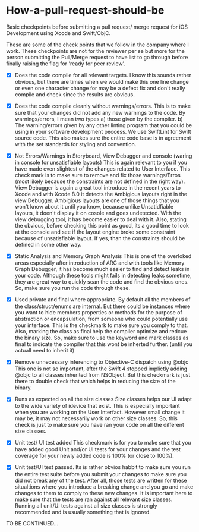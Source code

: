 # How-a-pull-request-should-be
Basic checkpoints before submitting a pull request/ merge request for iOS Development using Xcode and Swift/ObjC.

These are some of the check points that we follow in the company where I work. These checkpoints are not for the reviewer per se but more for the person submitting the Pull/Merge request to have list to go through before finally raising the flag for 'ready for peer review'. 

- [x] Does the code compile for all relevant targets.
I know this sounds rather obvious, but there are times when we would make this one line change or even one character change for may be a defect fix and don't really compile and check since the results are obvious.

- [x] Does the code compile cleanly without warnings/errors. 
This is to make sure that your changes did not add any new warnings to the code. By warnings/errors, I mean two types a) those given by the compiler. b) The warning/errors given by any other linting program that you could be using in your software development peocess. We use SwiftLint for Swift source code. This also makes sure the entire code base is in agreement with the set standards for styling and convention.

- [x] Not Errors/Warnings in Storyboard, View Debugger and console (waring in console for unsatisfiable layouts)
This is again relevant to you if you have made even slightest of the changes related to User Interface. This check mark is to make sure to remove and fix those warnings/Erros (most likely because the constraints are not defined in the right way). View Debugger is again a great tool introduce in the recent years to Xcode and with Xcode 8.0 it detects the Ambigious layouts right in the view Debugger. Ambigious layouts are one of those things that you won't know about it until you know, because unlike Unsatidfiable layouts, it doen't display it on cosole and goes undetected. With the view debugging tool, it has become easier to deal with it. Also, stating the obvious, before checking this point as good, its a good time to look at the console and see if the layout engine broke some constraint because of unsatisfiable layout. If yes, than the constraints should be defined in some other way. 

- [x] Static Analysis and Memory Graph Analysis
This is one of the overloked areas especially after introduction of ARC and with tools like Memory Graph Debugger, it has become much easier to find and detect leaks in your code. Although these tools might fails in detecting leaks sometime, they are great way to quickly scan the code and find the obvious ones. So, make sure you run the code through these. 

- [x] Used private and final where appropriate. 
By default all the members of the class/struct/enums are internal. But there could be instances where you want to hide members properties or methods for the purpose of abstraction or encapsulation, from someone who could potentially use your interface. This is the checkmark to make sure you comply to that. Also, marking the class as final help the compiler optimize and redcue the binary size. So, make sure to use the keyword and mark classes as final to indicate the compiler that this wont be inherted further. (until you actuall need to inherit it)

- [x] Remove unnecessary inferencing to Objective-C dispatch using @objc
This one is not so important, after the Swift 4 stopped implictly adding @objc to all classes inherited from NSObject. But this checkmark is just there to double check that which helps in reducing the size of the binary. 

- [x] Runs as expected on all the size classes
Size classes helps our UI adapt to the wide variety of idevice that exist. This is especially important when you are working on the User Interfact. However small change it may be, it may not necessarily work on other size classes. So, this check is just to make sure you have ran your code on all the different size classes. 

- [x] Unit test/ UI test added
This checkmark is for you to make sure that you have added good Unit and/or UI tests for your changes and the test coverage for your newly added code is 100% (or close to 100%).  

- [x] Unit test/UI test passed. 
Its is rather obvios habbit to make sure you run the entire test suite before you submit your changes to make sure you did not break any of the test. After all, those tests are written for these situaltions where you introduce a breaking change and you go and make changes to them to comply to these new changes. It is important here to make sure that the tests are ran against all relevant size classes. Running all unit/UI tests against all size classes is strongly recommended and is usually something that is ignored. 




TO BE CONTINUED...








